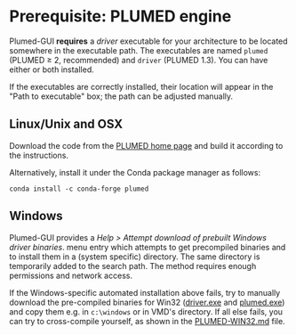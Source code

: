Prerequisite: PLUMED engine
========================================

Plumed-GUI **requires** a _driver_ executable for your architecture to
be located somewhere in the executable path.  The executables are
named `plumed` (PLUMED ≥ 2, recommended) and `driver` (PLUMED 1.3).
You can have either or both installed.

If the executables are correctly installed, their location will appear
in the "Path to executable" box; the path can be adjusted manually.


Linux/Unix and OSX
------------------

Download the code from the [PLUMED home
page](http://www.plumed.org) and build it according to the
instructions. 
     
Alternatively, install it under the Conda package 
manager as follows:

    conda install -c conda-forge plumed


Windows
-------

Plumed-GUI provides a _Help > Attempt
download of prebuilt Windows driver binaries_.  menu entry which
attempts to get precompiled binaries and to install them in a
(system specific) directory. The same directory is temporarily
added to the search path. The method requires enough permissions
and network access.


If the Windows-specific automated installation above fails, try to
manually download the pre-compiled binaries for Win32
([driver.exe](http://www.multiscalelab.org/utilities/PlumedGUI?action=AttachFile&do=get&target=driver.exe)
and
[plumed.exe](http://www.multiscalelab.org/utilities/PlumedGUI?action=AttachFile&do=get&target=plumed.exe))
and copy them e.g. in `c:\windows` or in VMD's directory.  If all
else fails, you can try to cross-compile yourself, as shown in the
[PLUMED-WIN32.md](PLUMED-WIN32.md) file.

